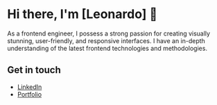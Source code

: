 # Hi there, I'm [Leonardo] 👋

As a frontend engineer, I possess a strong passion for creating visually stunning, user-friendly, and responsive interfaces. I have an in-depth understanding of the latest frontend technologies and methodologies.

## Get in touch

- [LinkedIn](https://www.linkedin.com/in/leonardo-rojas-personal/)
- [Portfolio](https://leonardorojas.com/)
